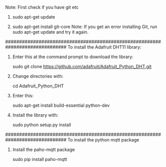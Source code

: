 Note: First check if you have git etc

1. sudo apt-get update

2. sudo apt-get install git-core
Note: If you get an error installing Git, run sudo apt-get update and try it again.

##############################################################################
To install the Adafruit DHT11 library:

1. Enter this at the command prompt to download the library:

   sudo  git clone https://github.com/adafruit/Adafruit_Python_DHT.git

2. Change directories with:

     cd Adafruit_Python_DHT

3. Enter this:

     sudo apt-get install build-essential python-dev

4. Install the library with:

     sudo python setup.py install


##############################################################################
To install the python mqtt package


1. Install the paho-mqtt package

    sudo pip install paho-mqtt